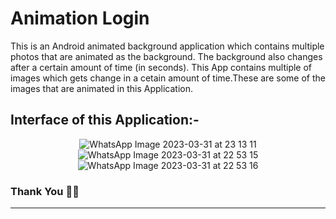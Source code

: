 # Animation Login 
This is an Android animated background application which contains multiple photos that are animated as the background. 
The background also changes after a certain amount of time (in seconds). 
 This App contains multiple of images which gets change in a cetain amount of time.These are some of the images that are animated in this Application.


## Interface of this Application:-
<div align = "center">

![WhatsApp Image 2023-03-31 at 23 13 11](https://user-images.githubusercontent.com/117991037/229197798-6dbe20f0-876a-46a5-8bb5-8d2fae24f914.jpg)
![WhatsApp Image 2023-03-31 at 22 53 15](https://user-images.githubusercontent.com/117991037/229198289-15ec29b0-ca01-4ddb-91bd-7cd870242110.jpg)
![WhatsApp Image 2023-03-31 at 22 53 16](https://user-images.githubusercontent.com/117991037/229198471-cfe836c6-4b45-495d-89eb-d0f5727de6a4.jpg)

</div>


###  Thank You 🫶💕
**********************************************************************************
